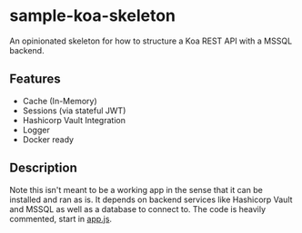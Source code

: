 # sample-koa-skeleton

An opinionated skeleton for how to structure a Koa REST API with a MSSQL backend.

## Features

* Cache (In-Memory)
* Sessions (via stateful JWT)
* Hashicorp Vault Integration
* Logger
* Docker ready

## Description
Note this isn't meant to be a working app in the sense that it can be installed and ran as is. It depends on backend services like Hashicorp Vault and MSSQL as well as a database to connect to.
 The code is heavily commented, start in [app.js](https://github.com/mhingston/sample-koa-skeleton/blob/master/app.js). 
